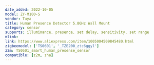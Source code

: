 ```yaml
---
date_added: 2022-10-05
model: ZY-M100-S
vendor: Tuya
title: Human Presence Detector 5.8GHz Wall Mount
category: sensor
supports: illuminance, presence, set delay, sensitivity, set range
mlink: 
link: https://www.aliexpress.com/item/1005004509845480.html
zigbeemodel: ['TS0601', '_TZE200_ztc6ggyl']
z2m: TS0601_smart_human_presense_sensor
compatible: [z2m, zha]
---
```

